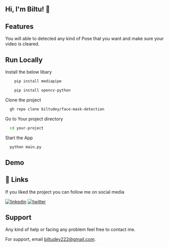 
## Hi, I'm Biltu! 👋




## Features

You will able to detected any kind of Pose that you want and 
make sure your video is cleared.

## Run Locally

Install the below libary

```bash
    pip install mediapipe

```
```bash
    pip install opencv-python

```

Clone the project

```bash
  gh repo clone biltudey/face-mask-detection
```

Go to Your  project directory

```bash
  cd your-project
```

Start the App

```bash
  python main.py
```


## Demo



## 🔗 Links

If you liked the project you can follow me on social media

[![linkedin](https://img.shields.io/badge/linkedin-0A66C2?style=for-the-badge&logo=linkedin&logoColor=white)](https://www.linkedin.com/in/BiltuDey/)
[![twitter](https://img.shields.io/badge/twitter-1DA1F2?style=for-the-badge&logo=twitter&logoColor=white)](https://twitter.com/CallmeBiltu)



## Support
Any kind of help or facing any problem feel free to contact me.

For support, email biltudey222@gmail.com.

